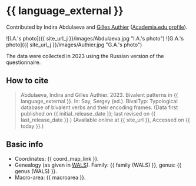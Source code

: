 # {{ language_external }}

Contributed by Indira Abdulaeva and [Gilles Authier](https://www.ephe.psl.eu/gilles-authier) ([Academia.edu profile](https://ephe.academia.edu/GillesAuthier)).

![I.A.'s photo]({{ site_url_j }}/images/Abdulaeva.jpg "I.A.'s photo")
![G.A.'s photo]({{ site_url_j }}/images/Authier.jpg "G.A.'s photo")

The data were collected in 2023 using the Russian version of the questionnaire. 

## How to cite

> Abdulaeva, Indira and Gilles Authier. 2023. Bivalent patterns in {{ language_external }}. In: Say, Sergey (ed.). BivalTyp: Typological database of bivalent verbs and their encoding frames. (Data first published on {{ initial_release_date }}; last revised on {{ last_release_date }}.) (Available online at {{ site_url }}, Accessed on {{ today }}.)

## Basic info

- Coordinates: {{ coord_map_link }}.
- Genealogy (as given in [WALS](https://wals.info/)). Family: {{ family (WALS) }}, genus: {{ genus (WALS) }}.
- Macro-area: {{ macroarea }}.
